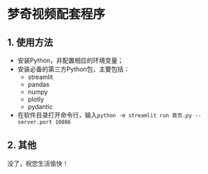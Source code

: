 # 梦奇视频配套程序

## 1. 使用方法

- 安装Python，并配置相应的环境变量；
- 安装必备的第三方Python包，主要包括：
  - streamlit
  - pandas
  - numpy
  - plotly
  - pydantic
- 在软件目录打开命令行，输入`python -m streamlit run 首页.py --server.port 10086`

## 2. 其他

没了，祝您生活愉快！